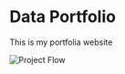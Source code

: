 # Data Portfolio


This is my portfolia website


![Project Flow](https://github.com/user-attachments/assets/images/ProjectFlow.png)

